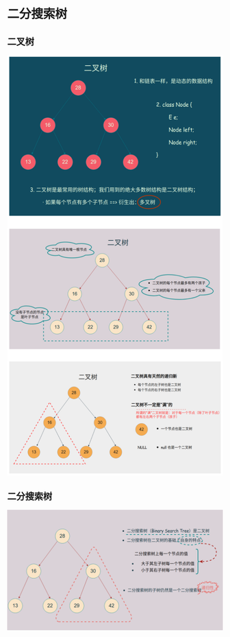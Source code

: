# 二分搜索树

## 二叉树



![](img/image_2022-03-15-16-12-32.png)



## 二分搜索树

![](img/image_2022-03-15-16-44-07.png)




















































